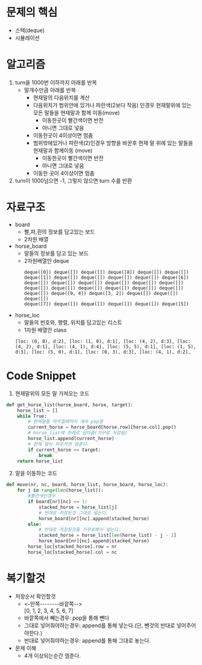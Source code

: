 # 문제의 핵심
- 스택(deque)
- 시뮬레이션

# 알고리즘
1. turn을 1000번 이하까지 아래를 반복
    - 말개수만큼 아래를 반복
        - 현재말의 다음위치를 계산
        - 다음위치가 범위안에 있거나 파란색(2보다 작음) 인경우 현재말위에 있는 모든 말들을 현재말과 함께 이동(move)
            - 이동한곳이 빨간색이면 반전
            - 아니면 그대로 넣음
        - 이동한곳이 4이상이면 멈춤
        - 범위밖에있거나 파란색(2)인경우 방향을 바꾼후 현재 말 위에 있는 말들을 현재말과 함께이동 (move)
            - 이동한곳이 빨간색이면 반전
            - 아니면 그대로 넣음
        - 이동한 곳이 4이상이면 멈춤
2. turn이 1000넘으면 -1, 그렇지 않으면 turn 수를 반환

# 자료구조
- board
    - 빨,파,흰의 정보를 담고있는 보드
    - 2차원 배열
- horse_board
    - 말들의 정보를 담고 있는 보드
    - 2차원배열안 deque
        ```
        deque([0]) deque([]) deque([]) deque([8]) deque([]) deque([])
        deque([1]) deque([]) deque([]) deque([]) deque([]) deque([6])
        deque([]) deque([]) deque([]) deque([]) deque([]) deque([])
        deque([]) deque([]) deque([]) deque([]) deque([]) deque([])
        deque([]) deque([9, 4]) deque([3, 2]) deque([]) deque([]) deque([])
        deque([7]) deque([]) deque([]) deque([]) deque([]) deque([5])
        ```
- horse_loc
    - 말들의 번호와, 행렬, 위치를 담고있는 리스트
    - 1차원 배열안 class 
    ```
    [loc: (0, 0), d:2], [loc: (1, 0), d:1], [loc: (4, 2), d:3], [loc: (4, 2), d:1], [loc: (4, 1), d:4], [loc: (5, 5), d:1], [loc: (1, 5), d:3], [loc: (5, 0), d:1], [loc: (0, 3), d:3], [loc: (4, 1), d:2], 
    ```

# Code Snippet
1. 현재말위의 모든 말 가져오는 코드
```python
def get_horse_list(horse_board, horse, target):
    horse_list = []
    while True:
        # 현재말을 마주칠때까지 계속 pop함
        current_horse = horse_board[horse.row][horse.col].pop()
        # horse_list에 차례로 담아줌(거꾸로 저장됨)
        horse_list.append(current_horse)
        # 현재 말이 마주치면 멈춘다.
        if current_horse == target:
            break
    return horse_list
```
2. 말을 이동하는 코드
```python
def move(nr, nc, board, horse_list, horse_board, horse_loc):
    for j in range(len(horse_list)):
        #빨간색인경우
        if board[nr][nc] == 1:
            stacked_horse = horse_list[j]
            # 반대로 저장된것 그대로 넣는다.
            horse_board[nr][nc].append(stacked_horse)
        else:
            # 반대로 저장된것을 거꾸로해서 넣는다.
            stacked_horse = horse_list[len(horse_list) - j - 1]
            horse_board[nr][nc].append(stacked_horse)
        horse_loc[stacked_horse].row = nr
        horse_loc[stacked_horse].col = nc
```


# 복기할것
- 저장순서 확인할것
    - <-안쪽--------바깥쪽-->\
      [0, 1, 2, 3, 4, 5, 6, 7]
    - 바깥쪽에서 빼는경우: pop을 통해 뺀다
    - 그대로 넣어줘야하는경우: append를 통해 넣는다.(단, 뺀것의 반대로 넣어주어야한다.)
    - 반대로 넣어줘야하는경우: append를 통해 그대로 놓는다.
- 문제 이해
    - 4개 이상되는순간 멈춘다.